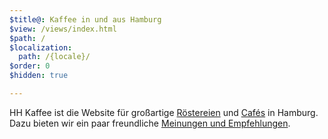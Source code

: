 ```yaml
---
$title@: Kaffee in und aus Hamburg
$view: /views/index.html
$path: /
$localization:
  path: /{locale}/
$order: 0
$hidden: true

---
```

HH Kaffee ist die Website für großartige [Röstereien]([url('/content/pages/roasters.md')]) und [Cafés]([url('/content/pages/cafes.md')]) in Hamburg. Dazu bieten wir ein paar freundliche [Meinungen und Empfehlungen]([url('/content/pages/posts.md')]).